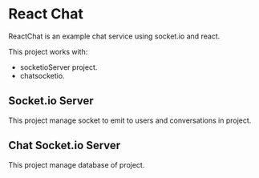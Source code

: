 # React Chat

ReactChat is an example chat service using socket.io and react.

This project works with:

- socketioServer project.
- chatsocketio.

## Socket.io Server

This project manage socket to emit to users and conversations in project.

## Chat Socket.io Server

This project manage database of project.

